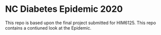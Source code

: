# NC Diabetes Epidemic 2020
This repo is based upon the final project submitted for HIM6125. 
This repo contains a contiuned look at the Epidemic.
